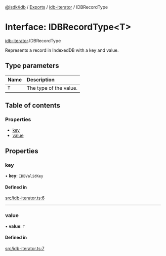 [@isdk/idb](../README.md) / [Exports](../modules.md) / [idb-iterator](../modules/idb_iterator.md) / IDBRecordType

# Interface: IDBRecordType<T\>

[idb-iterator](../modules/idb_iterator.md).IDBRecordType

Represents a record in IndexedDB with a key and value.

## Type parameters

| Name | Description |
| :------ | :------ |
| `T` | The type of the value. |

## Table of contents

### Properties

- [key](idb_iterator.IDBRecordType.md#key)
- [value](idb_iterator.IDBRecordType.md#value)

## Properties

### key

• **key**: `IDBValidKey`

#### Defined in

[src/idb-iterator.ts:6](https://github.com/isdk/idb.js/blob/576c329/src/idb-iterator.ts#L6)

___

### value

• **value**: `T`

#### Defined in

[src/idb-iterator.ts:7](https://github.com/isdk/idb.js/blob/576c329/src/idb-iterator.ts#L7)
